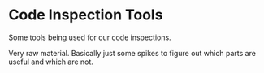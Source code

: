 # Code Inspection Tools

Some tools being used for our code inspections.

Very raw material. Basically just some spikes to figure out which parts are useful and which are not.
